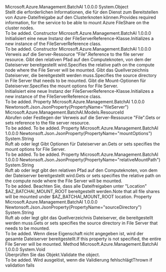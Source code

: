 <Type Name="FileServerReference" FullName="Microsoft.Azure.Management.BatchAI.Models.FileServerReference">
  <TypeSignature Language="C#" Value="public class FileServerReference" />
  <TypeSignature Language="ILAsm" Value=".class public auto ansi beforefieldinit FileServerReference extends System.Object" />
  <TypeSignature Language="DocId" Value="T:Microsoft.Azure.Management.BatchAI.Models.FileServerReference" />
  <TypeSignature Language="VB.NET" Value="Public Class FileServerReference" />
  <TypeSignature Language="F#" Value="type FileServerReference = class" />
  <AssemblyInfo>
    <AssemblyName>Microsoft.Azure.Management.BatchAI</AssemblyName>
    <AssemblyVersion>1.0.0.0</AssemblyVersion>
  </AssemblyInfo>
  <Base>
    <BaseTypeName>System.Object</BaseTypeName>
  </Base>
  <Interfaces />
  <Docs>
    <summary>
            <span data-ttu-id="cd76c-101">Stellt die erforderlichen Informationen, die für den Dienst zum Bereitstellen von Azure-Dateifreigabe auf den Clusterknoten können.</span><span class="sxs-lookup"><span data-stu-id="cd76c-101">Provides required information, for the service to be able to mount Azure FileShare on the cluster nodes.</span></span>
            </summary>
    <remarks>To be added.</remarks>
  </Docs>
  <Members>
    <Member MemberName=".ctor">
      <MemberSignature Language="C#" Value="public FileServerReference ();" />
      <MemberSignature Language="ILAsm" Value=".method public hidebysig specialname rtspecialname instance void .ctor() cil managed" />
      <MemberSignature Language="DocId" Value="M:Microsoft.Azure.Management.BatchAI.Models.FileServerReference.#ctor" />
      <MemberSignature Language="VB.NET" Value="Public Sub New ()" />
      <MemberType>Constructor</MemberType>
      <AssemblyInfo>
        <AssemblyName>Microsoft.Azure.Management.BatchAI</AssemblyName>
        <AssemblyVersion>1.0.0.0</AssemblyVersion>
      </AssemblyInfo>
      <Parameters />
      <Docs>
        <summary>
            <span data-ttu-id="cd76c-102">Initialisiert eine neue Instanz der FileServerReference-Klasse.</span><span class="sxs-lookup"><span data-stu-id="cd76c-102">Initializes a new instance of the FileServerReference class.</span></span>
            </summary>
        <remarks>To be added.</remarks>
      </Docs>
    </Member>
    <Member MemberName=".ctor">
      <MemberSignature Language="C#" Value="public FileServerReference (Microsoft.Azure.Management.BatchAI.Models.ResourceId fileServer, string relativeMountPath, string sourceDirectory = null, string mountOptions = null);" />
      <MemberSignature Language="ILAsm" Value=".method public hidebysig specialname rtspecialname instance void .ctor(class Microsoft.Azure.Management.BatchAI.Models.ResourceId fileServer, string relativeMountPath, string sourceDirectory, string mountOptions) cil managed" />
      <MemberSignature Language="DocId" Value="M:Microsoft.Azure.Management.BatchAI.Models.FileServerReference.#ctor(Microsoft.Azure.Management.BatchAI.Models.ResourceId,System.String,System.String,System.String)" />
      <MemberSignature Language="VB.NET" Value="Public Sub New (fileServer As ResourceId, relativeMountPath As String, Optional sourceDirectory As String = null, Optional mountOptions As String = null)" />
      <MemberSignature Language="F#" Value="new Microsoft.Azure.Management.BatchAI.Models.FileServerReference : Microsoft.Azure.Management.BatchAI.Models.ResourceId * string * string * string -&gt; Microsoft.Azure.Management.BatchAI.Models.FileServerReference" Usage="new Microsoft.Azure.Management.BatchAI.Models.FileServerReference (fileServer, relativeMountPath, sourceDirectory, mountOptions)" />
      <MemberType>Constructor</MemberType>
      <AssemblyInfo>
        <AssemblyName>Microsoft.Azure.Management.BatchAI</AssemblyName>
        <AssemblyVersion>1.0.0.0</AssemblyVersion>
      </AssemblyInfo>
      <Parameters>
        <Parameter Name="fileServer" Type="Microsoft.Azure.Management.BatchAI.Models.ResourceId" />
        <Parameter Name="relativeMountPath" Type="System.String" />
        <Parameter Name="sourceDirectory" Type="System.String" />
        <Parameter Name="mountOptions" Type="System.String" />
      </Parameters>
      <Docs>
        <param name="fileServer"><span data-ttu-id="cd76c-103">Verweis auf die Server-Ressource "File".</span><span class="sxs-lookup"><span data-stu-id="cd76c-103">Reference to the file server resource.</span></span></param>
        <param name="relativeMountPath"><span data-ttu-id="cd76c-104">Gibt den relativen Pfad auf den Computeknoten, von dem der Dateiserver bereitgestellt wird.</span><span class="sxs-lookup"><span data-stu-id="cd76c-104">Specifies the relative path on the compute node where the File Server will be mounted.</span></span></param>
        <param name="sourceDirectory"><span data-ttu-id="cd76c-105">Gibt das Quellverzeichnis Dateiserver, die bereitgestellt werden muss.</span><span class="sxs-lookup"><span data-stu-id="cd76c-105">Specifies the source directory in File Server that needs to be mounted.</span></span></param>
        <param name="mountOptions"><span data-ttu-id="cd76c-106">Gibt die Mount-Optionen für Dateiserver.</span><span class="sxs-lookup"><span data-stu-id="cd76c-106">Specifies the mount options for File Server.</span></span></param>
        <summary>
            <span data-ttu-id="cd76c-107">Initialisiert eine neue Instanz der FileServerReference-Klasse.</span><span class="sxs-lookup"><span data-stu-id="cd76c-107">Initializes a new instance of the FileServerReference class.</span></span>
            </summary>
        <remarks>To be added.</remarks>
      </Docs>
    </Member>
    <Member MemberName="FileServer">
      <MemberSignature Language="C#" Value="public Microsoft.Azure.Management.BatchAI.Models.ResourceId FileServer { get; set; }" />
      <MemberSignature Language="ILAsm" Value=".property instance class Microsoft.Azure.Management.BatchAI.Models.ResourceId FileServer" />
      <MemberSignature Language="DocId" Value="P:Microsoft.Azure.Management.BatchAI.Models.FileServerReference.FileServer" />
      <MemberSignature Language="VB.NET" Value="Public Property FileServer As ResourceId" />
      <MemberSignature Language="F#" Value="member this.FileServer : Microsoft.Azure.Management.BatchAI.Models.ResourceId with get, set" Usage="Microsoft.Azure.Management.BatchAI.Models.FileServerReference.FileServer" />
      <MemberType>Property</MemberType>
      <AssemblyInfo>
        <AssemblyName>Microsoft.Azure.Management.BatchAI</AssemblyName>
        <AssemblyVersion>1.0.0.0</AssemblyVersion>
      </AssemblyInfo>
      <Attributes>
        <Attribute>
          <AttributeName>Newtonsoft.Json.JsonProperty(PropertyName="fileServer")</AttributeName>
        </Attribute>
      </Attributes>
      <ReturnValue>
        <ReturnType>Microsoft.Azure.Management.BatchAI.Models.ResourceId</ReturnType>
      </ReturnValue>
      <Docs>
        <summary>
            <span data-ttu-id="cd76c-108">Abrufen oder Festlegen der Verweis auf die Server-Ressource "File".</span><span class="sxs-lookup"><span data-stu-id="cd76c-108">Gets or sets reference to the file server resource.</span></span>
            </summary>
        <value>To be added.</value>
        <remarks>To be added.</remarks>
      </Docs>
    </Member>
    <Member MemberName="MountOptions">
      <MemberSignature Language="C#" Value="public string MountOptions { get; set; }" />
      <MemberSignature Language="ILAsm" Value=".property instance string MountOptions" />
      <MemberSignature Language="DocId" Value="P:Microsoft.Azure.Management.BatchAI.Models.FileServerReference.MountOptions" />
      <MemberSignature Language="VB.NET" Value="Public Property MountOptions As String" />
      <MemberSignature Language="F#" Value="member this.MountOptions : string with get, set" Usage="Microsoft.Azure.Management.BatchAI.Models.FileServerReference.MountOptions" />
      <MemberType>Property</MemberType>
      <AssemblyInfo>
        <AssemblyName>Microsoft.Azure.Management.BatchAI</AssemblyName>
        <AssemblyVersion>1.0.0.0</AssemblyVersion>
      </AssemblyInfo>
      <Attributes>
        <Attribute>
          <AttributeName>Newtonsoft.Json.JsonProperty(PropertyName="mountOptions")</AttributeName>
        </Attribute>
      </Attributes>
      <ReturnValue>
        <ReturnType>System.String</ReturnType>
      </ReturnValue>
      <Docs>
        <summary>
            <span data-ttu-id="cd76c-109">Ruft ab oder legt Gibt Optionen für Dateiserver an.</span><span class="sxs-lookup"><span data-stu-id="cd76c-109">Gets or sets specifies the mount options for File Server.</span></span>
            </summary>
        <value>To be added.</value>
        <remarks>To be added.</remarks>
      </Docs>
    </Member>
    <Member MemberName="RelativeMountPath">
      <MemberSignature Language="C#" Value="public string RelativeMountPath { get; set; }" />
      <MemberSignature Language="ILAsm" Value=".property instance string RelativeMountPath" />
      <MemberSignature Language="DocId" Value="P:Microsoft.Azure.Management.BatchAI.Models.FileServerReference.RelativeMountPath" />
      <MemberSignature Language="VB.NET" Value="Public Property RelativeMountPath As String" />
      <MemberSignature Language="F#" Value="member this.RelativeMountPath : string with get, set" Usage="Microsoft.Azure.Management.BatchAI.Models.FileServerReference.RelativeMountPath" />
      <MemberType>Property</MemberType>
      <AssemblyInfo>
        <AssemblyName>Microsoft.Azure.Management.BatchAI</AssemblyName>
        <AssemblyVersion>1.0.0.0</AssemblyVersion>
      </AssemblyInfo>
      <Attributes>
        <Attribute>
          <AttributeName>Newtonsoft.Json.JsonProperty(PropertyName="relativeMountPath")</AttributeName>
        </Attribute>
      </Attributes>
      <ReturnValue>
        <ReturnType>System.String</ReturnType>
      </ReturnValue>
      <Docs>
        <summary>
            <span data-ttu-id="cd76c-110">Ruft ab oder legt gibt den relativen Pfad auf den Computeknoten, von dem der Dateiserver bereitgestellt wird.</span><span class="sxs-lookup"><span data-stu-id="cd76c-110">Gets or sets specifies the relative path on the compute node where the File Server will be mounted.</span></span>
            </summary>
        <value>To be added.</value>
        <remarks>
            <span data-ttu-id="cd76c-111">Beachten Sie, dass alle Dateifreigaben unter "Location" $AZ_BATCHAI_MOUNT_ROOT bereitgestellt werden.</span><span class="sxs-lookup"><span data-stu-id="cd76c-111">Note that all file shares will be mounted under $AZ_BATCHAI_MOUNT_ROOT location.</span></span>
            </remarks>
      </Docs>
    </Member>
    <Member MemberName="SourceDirectory">
      <MemberSignature Language="C#" Value="public string SourceDirectory { get; set; }" />
      <MemberSignature Language="ILAsm" Value=".property instance string SourceDirectory" />
      <MemberSignature Language="DocId" Value="P:Microsoft.Azure.Management.BatchAI.Models.FileServerReference.SourceDirectory" />
      <MemberSignature Language="VB.NET" Value="Public Property SourceDirectory As String" />
      <MemberSignature Language="F#" Value="member this.SourceDirectory : string with get, set" Usage="Microsoft.Azure.Management.BatchAI.Models.FileServerReference.SourceDirectory" />
      <MemberType>Property</MemberType>
      <AssemblyInfo>
        <AssemblyName>Microsoft.Azure.Management.BatchAI</AssemblyName>
        <AssemblyVersion>1.0.0.0</AssemblyVersion>
      </AssemblyInfo>
      <Attributes>
        <Attribute>
          <AttributeName>Newtonsoft.Json.JsonProperty(PropertyName="sourceDirectory")</AttributeName>
        </Attribute>
      </Attributes>
      <ReturnValue>
        <ReturnType>System.String</ReturnType>
      </ReturnValue>
      <Docs>
        <summary>
            <span data-ttu-id="cd76c-112">Ruft ab oder legt gibt das Quellverzeichnis Dateiserver, die bereitgestellt werden muss.</span><span class="sxs-lookup"><span data-stu-id="cd76c-112">Gets or sets specifies the source directory in File Server that needs to be mounted.</span></span>
            </summary>
        <value>To be added.</value>
        <remarks>
            <span data-ttu-id="cd76c-113">Wenn diese Eigenschaft nicht angegeben ist, wird der gesamte Dateiserver bereitgestellt.</span><span class="sxs-lookup"><span data-stu-id="cd76c-113">If this property is not specified, the entire File Server will be mounted.</span></span>
            </remarks>
      </Docs>
    </Member>
    <Member MemberName="Validate">
      <MemberSignature Language="C#" Value="public virtual void Validate ();" />
      <MemberSignature Language="ILAsm" Value=".method public hidebysig newslot virtual instance void Validate() cil managed" />
      <MemberSignature Language="DocId" Value="M:Microsoft.Azure.Management.BatchAI.Models.FileServerReference.Validate" />
      <MemberSignature Language="VB.NET" Value="Public Overridable Sub Validate ()" />
      <MemberSignature Language="F#" Value="abstract member Validate : unit -&gt; unit&#xA;override this.Validate : unit -&gt; unit" Usage="fileServerReference.Validate " />
      <MemberType>Method</MemberType>
      <AssemblyInfo>
        <AssemblyName>Microsoft.Azure.Management.BatchAI</AssemblyName>
        <AssemblyVersion>1.0.0.0</AssemblyVersion>
      </AssemblyInfo>
      <ReturnValue>
        <ReturnType>System.Void</ReturnType>
      </ReturnValue>
      <Parameters />
      <Docs>
        <summary>
            <span data-ttu-id="cd76c-114">Überprüfen Sie das Objekt.</span><span class="sxs-lookup"><span data-stu-id="cd76c-114">Validate the object.</span></span>
            </summary>
        <remarks>To be added.</remarks>
        <exception cref="T:Microsoft.Rest.ValidationException">
            <span data-ttu-id="cd76c-115">Wird ausgelöst, wenn die Validierung fehlschlägt</span><span class="sxs-lookup"><span data-stu-id="cd76c-115">Thrown if validation fails</span></span>
            </exception>
      </Docs>
    </Member>
  </Members>
</Type>